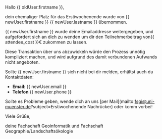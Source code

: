 Hallo {{ oldUser.firstname }},

dein ehemaliger Platz für das Erstiwochenende wurde von {{ newUser.firstname }} {{ newUser.lastname }} übernommen.

{{ newUser.firstname }} wurde deine Emailaddresse weitergegeben,
und aufgefordert sich an dich zu wenden um dir den Teilnehmerbeitrag von{{ attendee_cost }}€ zukommen zu lassen.

Diese Transaktion über uns abzuwickeln würde den Prozess unnötig kompliziert machen,
und wird aufgrund des damit verbundenen Aufwands nicht angeboten.

Sollte {{ newUser.firstname }} sich nicht bei dir melden, erhältst auch du Kontaktdaten:

- **Email**: {{ newUser.email }}
- **Telefon** {{ newUser.phone }}

Sollte es Probleme geben, wende dich an uns [per Mail](mailto:fsgi@uni-muenster.de?subject=Erstiwochenende Nachrücker) oder komm vorbei!

Viele Grüße,

deine Fachschaft Geoinformatik und Fachschaft Geographie/Landschaftsökologie
